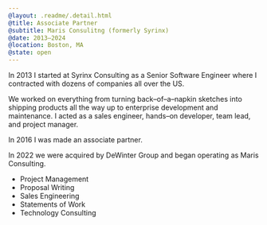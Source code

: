 ```yaml
---
@layout: .readme/.detail.html
@title: Associate Partner
@subtitle: Maris Consulitng (formerly Syrinx)
@date: 2013–2024
@location: Boston, MA
@state: open
---
```

In 2013 I started at Syrinx Consulting as a Senior Software Engineer where I
contracted with dozens of companies all over the US.

We worked on everything from turning back–of–a–napkin sketches into shipping
products all the way up to enterprise development and maintenance. I acted as a
sales engineer, hands–on developer, team lead, and project manager.

In 2016 I was made an associate partner.

In 2022 we were acquired by DeWinter Group and began operating as Maris
Consulting.

- Project Management
- Proposal Writing
- Sales Engineering
- Statements of Work
- Technology Consulting
